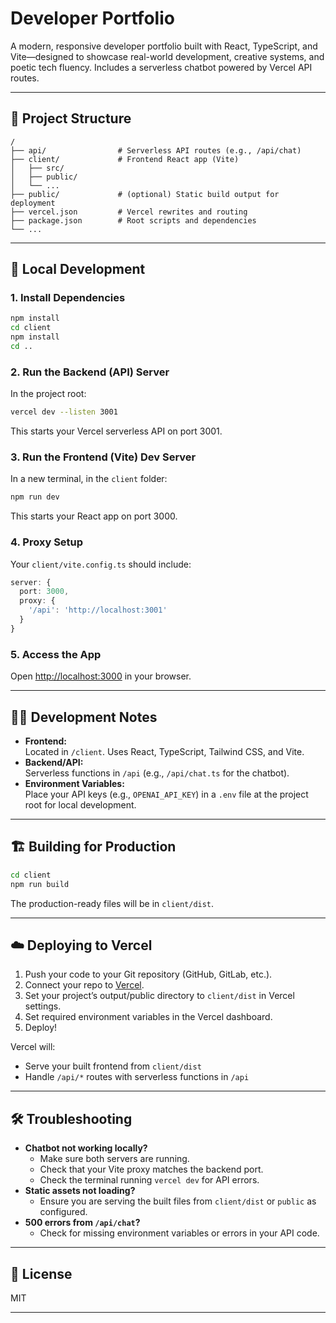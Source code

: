 # Developer Portfolio

A modern, responsive developer portfolio built with React, TypeScript, and Vite—designed to showcase real-world development, creative systems, and poetic tech fluency. Includes a serverless chatbot powered by Vercel API routes.

---

## 📁 Project Structure

```
/
├── api/                # Serverless API routes (e.g., /api/chat)
├── client/             # Frontend React app (Vite)
│   ├── src/
│   ├── public/
│   └── ...
├── public/             # (optional) Static build output for deployment
├── vercel.json         # Vercel rewrites and routing
├── package.json        # Root scripts and dependencies
└── ...
```

---

## 🚀 Local Development

### 1. **Install Dependencies**

```sh
npm install
cd client
npm install
cd ..
```

### 2. **Run the Backend (API) Server**

In the project root:

```sh
vercel dev --listen 3001
```

This starts your Vercel serverless API on port 3001.

### 3. **Run the Frontend (Vite) Dev Server**

In a new terminal, in the `client` folder:

```sh
npm run dev
```

This starts your React app on port 3000.

### 4. **Proxy Setup**

Your `client/vite.config.ts` should include:

```ts
server: {
  port: 3000,
  proxy: {
    '/api': 'http://localhost:3001'
  }
}
```

### 5. **Access the App**

Open [http://localhost:3000](http://localhost:3000) in your browser.

---

## 🧑‍💻 Development Notes

- **Frontend:**  
  Located in `/client`. Uses React, TypeScript, Tailwind CSS, and Vite.
- **Backend/API:**  
  Serverless functions in `/api` (e.g., `/api/chat.ts` for the chatbot).
- **Environment Variables:**  
  Place your API keys (e.g., `OPENAI_API_KEY`) in a `.env` file at the project root for local development.

---

## 🏗️ Building for Production

```sh
cd client
npm run build
```

The production-ready files will be in `client/dist`.

---

## ☁️ Deploying to Vercel

1. Push your code to your Git repository (GitHub, GitLab, etc.).
2. Connect your repo to [Vercel](https://vercel.com/).
3. Set your project’s output/public directory to `client/dist` in Vercel settings.
4. Set required environment variables in the Vercel dashboard.
5. Deploy!

Vercel will:
- Serve your built frontend from `client/dist`
- Handle `/api/*` routes with serverless functions in `/api`

---

## 🛠️ Troubleshooting

- **Chatbot not working locally?**
  - Make sure both servers are running.
  - Check that your Vite proxy matches the backend port.
  - Check the terminal running `vercel dev` for API errors.
- **Static assets not loading?**
  - Ensure you are serving the built files from `client/dist` or `public` as configured.
- **500 errors from `/api/chat`?**
  - Check for missing environment variables or errors in your API code.

---

## 📄 License

MIT

---